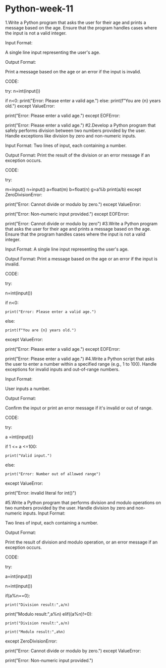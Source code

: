 # Python-week-11
1.Write a Python program that asks the user for their age and prints a message based on the age. Ensure that the program handles cases where the input is not a valid integer.

Input Format:

A single line input representing the user's age.

Output Format:

Print a message based on the age or an error if the input is invalid.

CODE:

try: n=int(input())

if n<0:
    print("Error: Please enter a valid age.")
else:
    print(f"You are {n} years old.")
except ValueError:

print("Error: Please enter a valid age.")
except EOFError:

print("Error: Please enter a valid age.")
#2.Develop a Python program that safely performs division between two numbers provided by the user. Handle exceptions like division by zero and non-numeric inputs.

Input Format: Two lines of input, each containing a number.

Output Format: Print the result of the division or an error message if an exception occurs.

CODE:

try:

m=input()
n=input()
a=float(m)
b=float(n)
g=a%b
print(a/b)
except ZeroDivisionError:

print("Error: Cannot divide or modulo by zero.")
except ValueError:

print("Error: Non-numeric input provided.")
except EOFError:

print("Error: Cannot divide or modulo by zero")
#3.Write a Python program that asks the user for their age and prints a message based on the age. Ensure that the program handles cases where the input is not a valid integer.

Input Format: A single line input representing the user's age.

Output Format: Print a message based on the age or an error if the input is invalid.

CODE:

try:

n=int(input())

if n<0:

    print("Error: Please enter a valid age.")
    
else:

    print(f"You are {n} years old.")
except ValueError:

print("Error: Please enter a valid age.")
except EOFError:

print("Error: Please enter a valid age.")
#4.Write a Python script that asks the user to enter a number within a specified range (e.g., 1 to 100). Handle exceptions for invalid inputs and out-of-range numbers.

Input Format:

User inputs a number.

Output Format:

Confirm the input or print an error message if it's invalid or out of range.

CODE:

try:

a =int(input())

if 1 <= a <=100:

    print("Valid input.")
    
else:

    print("Error: Number out of allowed range")
except ValueError:

print("Error: invalid literal for int()")

#5.Write a Python program that performs division and modulo operations on two numbers provided by the user. Handle division by zero and non-numeric inputs.
Input Format:

Two lines of input, each containing a number.

Output Format:

Print the result of division and modulo operation, or an error message if an exception occurs.

CODE:

try:

a=int(input())

n=int(input())

if(a%n==0):

    print("Division result:",a/n)
   
   print("Modulo result:",a%n)
elif((a%n)!=0):

    print("Division result:",a/n)
    
    print("Modulo result:",a%n)
except ZeroDivisionError:

print("Error: Cannot divide or modulo by zero.")
except ValueError:

print("Error: Non-numeric input provided.")
